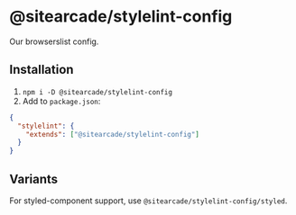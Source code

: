 # @sitearcade/stylelint-config

Our browserslist config.

## Installation

1. `npm i -D @sitearcade/stylelint-config`
2. Add to `package.json`:

```json
{
  "stylelint": {
    "extends": ["@sitearcade/stylelint-config"]
  }
}
```

## Variants

For styled-component support, use `@sitearcade/stylelint-config/styled`.
